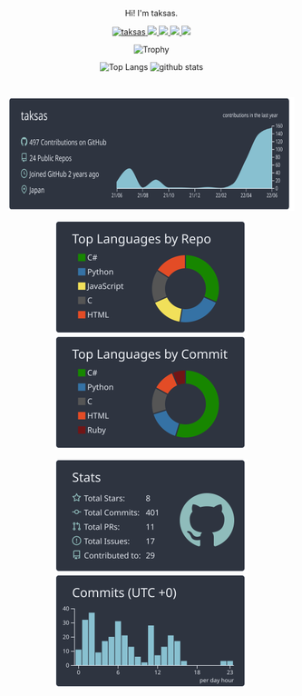 <p align="center"> Hi! I'm taksas.</p>

<p align="center"> 
  <a href="https://github.com/taksas/taksas/">
    <img src="https://komarev.com/ghpvc/?username=taksas" alt="taksas" />
  </a>
  <a href="http://twitter.com/taksasDESUYO">
    <img height="20" src="https://img.shields.io/twitter/follow/taksasDESUYO?label=Twitter&logo=twitter&style=flat" />
  </a>
  <a href="https://github.com/taksas">
    <img height="20" src="https://img.shields.io/github/followers/taksas?label=follow&logo=github&style=flat" />
  </a>
  <a href="https://www.reddit.com/user/tak4869">
    <img height="20" src="https://img.shields.io/reddit/user-karma/combined/tak4869?label=Reddit&logo=reddit&style=flat" />
  </a>
    <a href="http://qiita.com/taksas">
    <img height="20" src="https://qiita-badge.apiapi.app/s/taksas/posts.svg" />
  </a>
</p>


<p align="center"> 
  <img alt="Trophy" height="120px" src="https://github-profile-trophy.vercel.app/?username=taksas&theme=nord&column=7" />
</p>

<p align="center"> 
  <img alt="Top Langs" height="200px" src="https://github-readme-stats.vercel.app/api/top-langs/?username=taksas&layout=compact&count_private=true&show_icons=true&theme=react&langs_count=10" />
  <img alt="github stats" height="200px" src="https://github-readme-stats.vercel.app/api?username=taksas&count_private=true&show_icons=true&theme=react" />
  
</p>
<br>

<p align="center"> 
  <img alt="profile-details" height="200px" width= "1000px" src="https://raw.githubusercontent.com/taksas/taksas/master/profile-summary-card-output/nord_dark/0-profile-details.svg" />
</p>

<p align="center"> 
  <img alt="repos-per-language" height="200px" width=match-parent src="https://raw.githubusercontent.com/taksas/taksas/master/profile-summary-card-output/nord_dark/1-repos-per-language.svg" />
  <img alt="most-commit-language" height="200px" width=match-parent  src="https://raw.githubusercontent.com/taksas/taksas/master/profile-summary-card-output/nord_dark/2-most-commit-language.svg" />
</p>
<p align="center"> 
  <img alt="stats" height="200px" width=match-parent src="https://raw.githubusercontent.com/taksas/taksas/main/profile-summary-card-output/nord_dark/3-stats.svg" />
  <img alt="productive-time" height="200px" width=match-parent src="https://raw.githubusercontent.com/taksas/taksas/main/profile-summary-card-output/nord_dark/4-productive-time.svg" />
</p>

